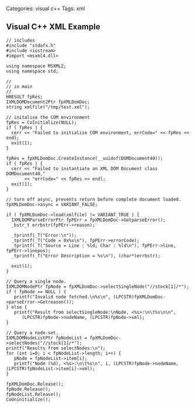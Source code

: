 Categories: visual c++
Tags: xml

## Visual C++ XML Example

    // includes
    #include "stdafx.h"
    #include <iostream>
    #import <msxml4.dll>
    
    using namespace MSXML2;
    using namespace std;
    
    //
    // in main
    //
    HRESULT fpRes;
    IXMLDOMDocument2Ptr fpXMLDomDoc;
    string xmlfile("/tmp/test.xml");
    
    // initalise the COM environment
    fpRes = CoInitialize(NULL);
    if ( fpRes ) {
      cerr << "Failed to initialize COM environment, errCode=" << fpRes << endl;
      exit(1);
    }
    
    fpRes = fpXMLDomDoc.CreateInstance(__uuidof(DOMDocument40));
    if ( fpRes ) {
      cerr << "Failed to instantiate an XML DOM Document class DOMDocument40,"
           << "errCode=" << fpRes << endl;
      exit(1);
    }
    
    // turn off async, prevents return before complete document loaded.
    fpXMLDomDoc->async = VARIANT_FALSE;
    
    if ( fpXMLDomDoc->load(xmlfile) != VARIANT_TRUE ) {
      IXMLDOMParseErrorPtr fpPErr = fpXMLDomDoc->GetparseError();
      _bstr_t errbstr(fpPErr->reason);
    
      _tprintf(_T("Error:\n"));
      _tprintf(_T("Code = 0x%x\n"), fpPErr->errorCode);
      _tprintf(_T("Source = Line : %ld; Char : %ld\n"), fpPErr->line, fpPErr->linepos);
      _tprintf(_T("Error Description = %s\n"), (char*)errbstr);
    
      exit(1);
    }
    
    // Query a single node.
    IXMLDOMNodePtr fpNode = fpXMLDomDoc->selectSingleNode("//stock[1]/*");
    if ( fpNode == NULL ) {
       printf("Invalid node fetched.\n%s\n", (LPCSTR)fpXMLDomDoc->parseError->Getreason());
    } else {
       printf("Result from selectSingleNode:\nNode, <%s>:\n\t%s\n\n",
          (LPCSTR)fpNode->nodeName, (LPCSTR)fpNode->xml);
    }
    
    // Query a node-set.
    IXMLDOMNodeListPtr fpNodeList = fpXMLDomDoc->selectNodes("//stock[1]/*");
    printf("Results from selectNodes:\n");
    for (int i=0; i < fpNodeList->length; i++) {
       pNode = fpNodeList->item[i];
       printf("Node (%d), <%s>:\n\t%s\n", i, (LPCSTR)fpNode->nodeName, (LPCSTR)fpNodeList->item[i]->xml);
    }
    
    fpXMLDomDoc.Release();
    fpNode.Release();
    fpNodeList.Release();
    CoUninitialize();
